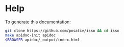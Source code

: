# Help

To generate this documentation:
```bash
git clone https://github.com/posativ/isso && cd isso
make apidoc-init apidoc
$BROWSER apidoc/_output/index.html
```
